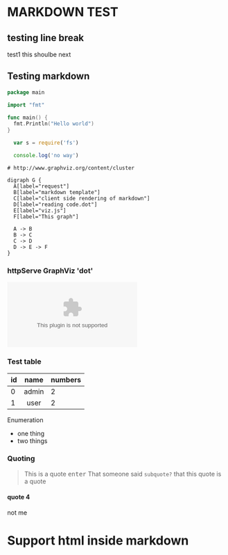 # MARKDOWN TEST

## testing line break
test1
this shoulbe next

## Testing markdown

```go
package main

import "fmt"

func main() {
  fmt.Println("Hello world")
}
```

```javascript
  var s = require('fs')

  console.log('no way')
```

```dotg
# http://www.graphviz.org/content/cluster

digraph G {
  A[label="request"]
  B[label="markdown template"]
  C[label="client side rendering of markdown"]
  D[label="reading code.dot"]
  E[label="viz.js"]
  F[label="This graph"]

  A -> B
  B -> C
  C -> D
  D -> E -> F
}
```

### httpServe GraphViz 'dot'

![image](test.dot)

### Test table

id | name   | numbers |
---|:------:|:--------|
0  | admin  | 2       |
1  | user   | 2       |

Enumeration

* one thing
* two things

### Quoting

> This is a quote <kbd>enter</kbd>
> That someone said `subquote?`
> that this quote is a quote
>

#### quote 4

not me

<h1> Support html inside markdown </h1>

